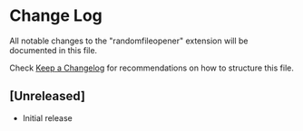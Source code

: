 # Change Log

All notable changes to the "randomfileopener" extension will be documented in this file.

Check [Keep a Changelog](http://keepachangelog.com/) for recommendations on how to structure this file.

## [Unreleased]

- Initial release